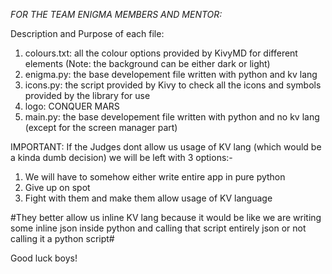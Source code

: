 *FOR THE TEAM ENIGMA MEMBERS AND MENTOR:*

Description and Purpose of each file:
1. colours.txt: all the colour options provided by KivyMD for different elements (Note: the background can be either dark or light)
2. enigma.py: the base developement file written with python and kv lang
3. icons.py: the script provided by Kivy to check all the icons and symbols provided by the library for use
4. logo: CONQUER MARS 
5. main.py: the base developement file written with python and no kv lang (except for the screen manager part)

IMPORTANT: If the Judges dont allow us usage of KV lang (which would be a kinda dumb decision) we will be left with 3 options:-
1. We will have to somehow either write entire app in pure python 
2. Give up on spot
3. Fight with them and make them allow usage of KV language

#They better allow us inline KV lang because it would be like we are writing some inline json inside python and calling that script entirely json or not calling it a python script#

Good luck boys!
